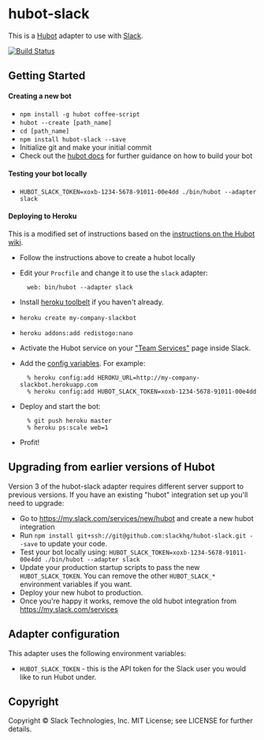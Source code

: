 # hubot-slack

This is a [Hubot](http://hubot.github.com/) adapter to use with [Slack](https://slack.com).

[![Build Status](https://travis-ci.org/tinyspeck/hubot-slack.png)](https://travis-ci.org/tinyspeck/hubot-slack)

## Getting Started

#### Creating a new bot

- `npm install -g hubot coffee-script`
- `hubot --create [path_name]`
- `cd [path_name]`
- `npm install hubot-slack --save`
- Initialize git and make your initial commit
- Check out the [hubot docs](https://github.com/github/hubot/tree/master/docs) for further guidance on how to build your bot

#### Testing your bot locally

- `HUBOT_SLACK_TOKEN=xoxb-1234-5678-91011-00e4dd ./bin/hubot --adapter slack`

#### Deploying to Heroku

This is a modified set of instructions based on the [instructions on the Hubot wiki](https://github.com/github/hubot/blob/master/docs/deploying/heroku.md).

- Follow the instructions above to create a hubot locally
- Edit your `Procfile` and change it to use the `slack` adapter:

        web: bin/hubot --adapter slack

- Install [heroku toolbelt](https://toolbelt.heroku.com/) if you haven't already.
- `heroku create my-company-slackbot`
- `heroku addons:add redistogo:nano`
- Activate the Hubot service on your ["Team Services"](http://my.slack.com/services/new/hubot) page inside Slack.
- Add the [config variables](#adapter-configuration). For example:

        % heroku config:add HEROKU_URL=http://my-company-slackbot.herokuapp.com
        % heroku config:add HUBOT_SLACK_TOKEN=xoxb-1234-5678-91011-00e4dd

- Deploy and start the bot:

        % git push heroku master
        % heroku ps:scale web=1

- Profit!

## Upgrading from earlier versions of Hubot

Version 3 of the hubot-slack adapter requires different server support to
previous versions. If you have an existing "hubot" integration set up you'll
need to upgrade:

- Go to https://my.slack.com/services/new/hubot and create a new hubot
  integration
- Run `npm install git+ssh://git@github.com:slackhq/hubot-slack.git --save`
  to update your code.
- Test your bot locally using:
  `HUBOT_SLACK_TOKEN=xoxb-1234-5678-91011-00e4dd ./bin/hubot --adapter slack`
- Update your production startup scripts to pass the new `HUBOT_SLACK_TOKEN`.
  You can remove the other `HUBOT_SLACK_*` environment variables if you want.
- Deploy your new hubot to production.
- Once you're happy it works, remove the old hubot integration from
  https://my.slack.com/services

## Adapter configuration

This adapter uses the following environment variables:

 - `HUBOT_SLACK_TOKEN` - this is the API token for the Slack user you would like to run Hubot under.

## Copyright

Copyright &copy; Slack Technologies, Inc. MIT License; see LICENSE for further details.
